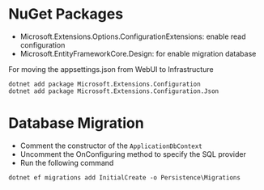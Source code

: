 # NuGet Packages
- Microsoft.Extensions.Options.ConfigurationExtensions: enable read configuration
- Microsoft.EntityFrameworkCore.Design: for enable migration database 

For moving the appsettings.json from WebUI to Infrastructure
```
dotnet add package Microsoft.Extensions.Configuration
dotnet add package Microsoft.Extensions.Configuration.Json
```

# Database Migration
- Comment the constructor of the `ApplicationDbContext`
- Uncomment the OnConfiguring method to specify the SQL provider
- Run the following command
```
dotnet ef migrations add InitialCreate -o Persistence\Migrations
```